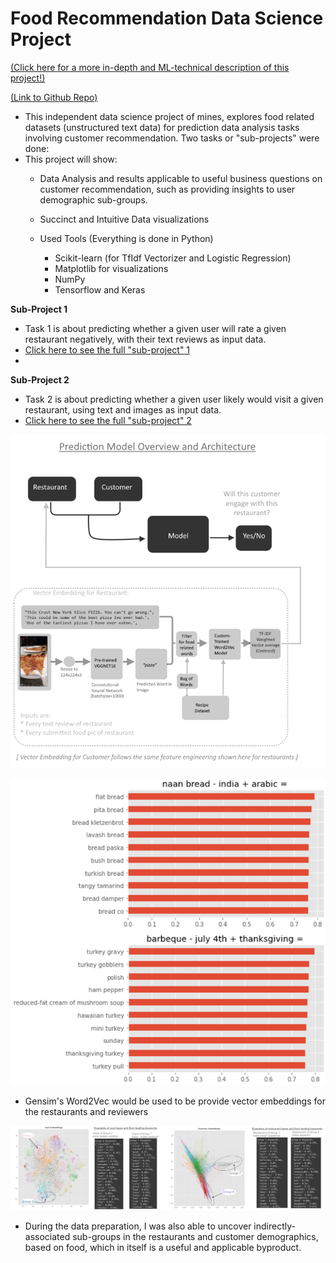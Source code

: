 # Food Recommendation Data Science Project

[(Click here for a more in-depth and ML-technical description of this project!)](/food_recommendation_technical.md)

[(Link to Github Repo)](https://github.com/benduong2001/Food-Recommendation)

* This independent data science project of mines, explores food related datasets (unstructured text data) for prediction data analysis tasks involving customer recommendation. Two tasks or "sub-projects" were done:
* This project will show:
   * Data Analysis and results applicable to useful business questions on customer recommendation, such as providing insights to user demographic sub-groups.
   * Succinct and Intuitive Data visualizations

   * Used Tools (Everything is done in Python)
       * Scikit-learn (for TfIdf Vectorizer and Logistic Regression)
       * Matplotlib for visualizations
       * NumPy
       * Tensorflow and Keras

**Sub-Project 1**

* Task 1 is about predicting whether a given user will rate a given restaurant negatively, with their text reviews as input data.
* [Click here to see the full "sub-project" 1](https://benduong2001.github.io/food_recommendation_part1.html)
* 

**Sub-Project 2** 

* Task 2 is about predicting whether a given user likely would visit a given restaurant, using text and images as input data.
* [Click here to see the full "sub-project" 2](https://benduong2001.github.io/food_recommendation_part2.html)

![](images/images_food_recommendation/model_architecture.png) 

![](images/images_food_recommendation/food_word_arithmetic.png) 

* Gensim's Word2Vec would be used to be provide vector embeddings for the restaurants and reviewers

![](images/images_food_recommendation/keywords_users_business.png) 


* During the data preparation, I was also able to uncover indirectly-associated sub-groups in the restaurants and customer demographics, based on food, which in itself is a useful and applicable byproduct. 
